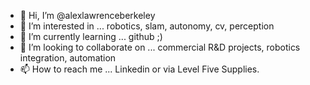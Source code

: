 - 👋 Hi, I’m @alexlawrenceberkeley
- 👀 I’m interested in ... robotics, slam, autonomy, cv, perception
- 🌱 I’m currently learning ... github ;)
- 💞️ I’m looking to collaborate on ... commercial R&D projects, robotics integration, automation
- 📫 How to reach me ... Linkedin or via Level Five Supplies.

<!---
alexlawrenceberkeley/alexlawrenceberkeley is a ✨ special ✨ repository because its `README.md` (this file) appears on your GitHub profile.
You can click the Preview link to take a look at your changes.
--->
